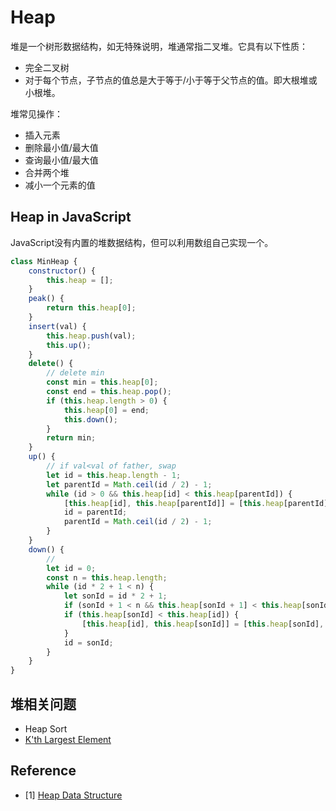 # Heap
堆是一个树形数据结构，如无特殊说明，堆通常指二叉堆。它具有以下性质：
- 完全二叉树
- 对于每个节点，子节点的值总是大于等于/小于等于父节点的值。即大根堆或小根堆。

堆常见操作：
- 插入元素
- 删除最小值/最大值
- 查询最小值/最大值
- 合并两个堆
- 减小一个元素的值

## Heap in JavaScript
JavaScript没有内置的堆数据结构，但可以利用数组自己实现一个。
```javascript
class MinHeap {
    constructor() {
        this.heap = [];
    }
    peak() {
        return this.heap[0];
    }
    insert(val) {
        this.heap.push(val);
        this.up();
    }
    delete() {
        // delete min
        const min = this.heap[0];
        const end = this.heap.pop();
        if (this.heap.length > 0) {
            this.heap[0] = end;
            this.down();
        }
        return min;
    }
    up() {
        // if val<val of father, swap
        let id = this.heap.length - 1;
        let parentId = Math.ceil(id / 2) - 1;
        while (id > 0 && this.heap[id] < this.heap[parentId]) {
            [this.heap[id], this.heap[parentId]] = [this.heap[parentId], this.heap[id]];
            id = parentId;
            parentId = Math.ceil(id / 2) - 1;
        }
    }
    down() {
        // 
        let id = 0;
        const n = this.heap.length;
        while (id * 2 + 1 < n) {
            let sonId = id * 2 + 1;
            if (sonId + 1 < n && this.heap[sonId + 1] < this.heap[sonId]) sonId++;
            if (this.heap[sonId] < this.heap[id]) {
                [this.heap[id], this.heap[sonId]] = [this.heap[sonId], this.heap[id]];
            }
            id = sonId;
        }
    }
}
```

## 堆相关问题
- Heap Sort
- [K'th Largest Element](https://leetcode.com/problems/kth-largest-element-in-an-array/description/)

## Reference
- [1] [Heap Data Structure](https://www.geeksforgeeks.org/heap-data-structure/)
